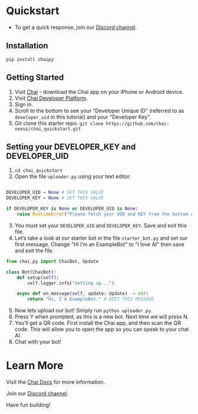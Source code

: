 # Quickstart

* To get a quick response, join our [Discord channel](https://discord.com/invite/YfrVwBtYWb).

## Installation
`pip install chaipy`

## Getting Started
1. Visit [Chai](https://chai.ml/links/share-app/) - download the Chai app on your iPhone or Android device. 
2. Visit [Chai Developer Platform](https://chai.ml/dev).
3. Sign in.
4. Scroll to the bottom to see your "Developer Unique ID" (referred to as `developer_uid` in this tutorial) and your "Developer Key".
5. Git clone this starter repo. `git clone https://github.com/chai-nexus/chai_quickstart.git`

## Setting your DEVELOPER_KEY and DEVELOPER_UID
1. `cd chai_quickstart`
2. Open the file `uploader.py` using your text editor.

```python

DEVELOPER_UID = None # SET THIS VALUE
DEVELOPER_KEY = None # SET THIS VALUE

if DEVELOPER_KEY is None or DEVELOPER_UID is None:
    raise RuntimeError("Please fetch your UID and KEY from the bottom of the Chai Developer Platform. https://chai.ml/dev")

```

3. You must set your `DEVELOPER_UID` and `DEVELOPER_KEY`. Save and exit this file.
4. Let’s take a look at our starter bot in the file `starter_bot.py` and set our first message. Change "Hi I’m an ExampleBot" to "I love AI" then save and exit the file.
```python
from chai_py import ChaiBot, Update

class Bot(ChaiBot):
    def setup(self):
        self.logger.info("Setting up...")

    async def on_message(self, update: Update) -> str:
        return "Hi, I'm ExampleBot." # EDIT THIS MESSAGE
```

5. Now lets upload our bot! Simply run `python uploader.py`.
6. Press Y when prompted, as this is a new bot. Next time we will press N.
7. You’ll get a QR code. First install the Chai app, and then scan the QR code. This will allow you to open the app so you can speak to your chat AI.
8. Chat with your bot! 

# Learn More
Visit the [Chai Docs](https://chai.ml/docs) for more information.

Join our [Discord channel](https://discord.com/invite/YfrVwBtYWb).

Have fun building!
